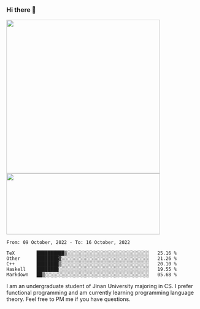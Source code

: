 ### Hi there 👋

<!--
**pe200012/pe200012** is a ✨ _special_ ✨ repository because its `README.md` (this file) appears on your GitHub profile.

Here are some ideas to get you started:

- 🔭 I’m currently working on ...
- 🌱 I’m currently learning ...
- 👯 I’m looking to collaborate on ...
- 🤔 I’m looking for help with ...
- 💬 Ask me about ...
- 📫 How to reach me: ...
- 😄 Pronouns: ...
- ⚡ Fun fact: ...
-->
<p>
    <img width="400em" src="https://github-readme-stats.vercel.app/api?username=pe200012&show_icons=true&icon_color=f44336&title_color=757de8">
    <img width="400em" height="159em" src="https://github-readme-stats.vercel.app/api/top-langs/?username=pe200012&hide=html,cmake,css&title_color=757de8&layout=compact">
</p>

<!--START_SECTION:waka-->
```text
From: 09 October, 2022 - To: 16 October, 2022

TeX        ██████████▒░░░░░░░░░░░░░░░░░░░░░░░░░░░░░░   25.16 % 
Other      ████████▓░░░░░░░░░░░░░░░░░░░░░░░░░░░░░░░░   21.26 % 
C++        ████████▒░░░░░░░░░░░░░░░░░░░░░░░░░░░░░░░░   20.10 % 
Haskell    ████████░░░░░░░░░░░░░░░░░░░░░░░░░░░░░░░░░   19.55 % 
Markdown   ██▒░░░░░░░░░░░░░░░░░░░░░░░░░░░░░░░░░░░░░░   05.68 % 
```
<!--END_SECTION:waka-->

I am an undergraduate student of Jinan University majoring in CS. I prefer functional programming and am currently learning programming language theory. Feel free to PM me if you have questions.
